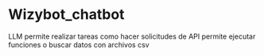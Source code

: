 # Wizybot_chatbot
LLM permite realizar tareas como hacer solicitudes de API permite ejecutar funciones o buscar datos con archivos csv
